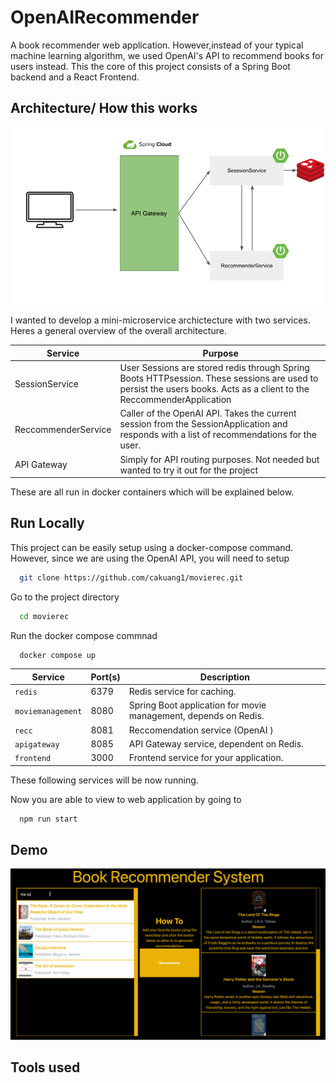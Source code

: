 
# OpenAIRecommender

A book recommender web application. However,instead of your typical machine learning algorithm, we used OpenAI's API to recommend books for users instead. This the core of this project consists of a Spring Boot backend and a React Frontend.

## Architecture/ How this works

![Alt Text](./public/newgateway.png)


I wanted to develop a mini-microservice archictecture with two services. Heres a general overview of the overall architecture.

| Service   | Purpose  |
|------------|------------|
| SessionService   | User Sessions are stored redis through Spring Boots HTTPsession. These sessions are used to persist the users books. Acts as a client to the ReccommenderApplication   |
| ReccommenderService   | Caller of the OpenAI API. Takes the current session from the SessionApplication and responds with a list of recommendations for the user.    |
| API Gateway   | Simply for API routing purposes. Not needed but wanted to try it out for the project  |

These are all run in docker containers which will be explained below.




## Run Locally

This project can be easily setup using a docker-compose command. However, since we are using the OpenAI API, you will need to setup 

```bash
  git clone https://github.com/cakuang1/movierec.git
```

Go to the project directory

```bash
  cd movierec
```

Run the docker compose commnad

```bash
  docker compose up
```

| Service            | Port(s)       | Description                              |
|--------------------|---------------|------------------------------------------|
| `redis`            | 6379          | Redis service for caching.               |
| `moviemanagement`  | 8080          | Spring Boot application for movie management, depends on Redis. |
| `recc`             | 8081          | Reccomendation service (OpenAI  )    |
| `apigateway`       | 8085          | API Gateway service, dependent on Redis.                        |
| `frontend`         | 3000          | Frontend service for your application.                            |

These following services will be now running.

Now you are able to view to web application by going to 

```bash
  npm run start
```



## Demo
![Alt Text](./public/bookrecc.gif)




## Tools used 
